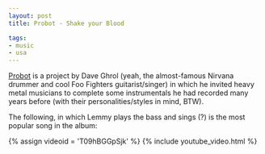 ```yaml
---
layout: post
title: Probot - Shake your Blood

tags:
- music
- usa
---
```

[Probot](http://www.probotmusic.com/) is a project by Dave Ghrol (yeah, the almost-famous Nirvana drummer and cool Foo Fighters guitarist/singer) in which he invited heavy metal musicians to complete some instrumentals he had recorded many years before (with their personalities/styles in mind, BTW).

The following, in which Lemmy plays the bass and sings (?) is the most popular song in the album:

{% assign videoid = 'T09hBGGpSjk' %}
{% include youtube_video.html %}
